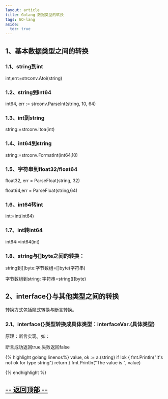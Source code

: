 ```yaml
---
layout: article
title: Golang 数据类型的转换
tags: GO-lang
aside:
  toc: true
---
```

## 1、基本数据类型之间的转换

### 1.1、string到int  

int,err:=strconv.Atoi(string)  

### 1.2、string到int64  

int64, err := strconv.ParseInt(string, 10, 64)  

### 1.3、int到string  

string:=strconv.Itoa(int)  

### 1.4、int64到string  

string:=strconv.FormatInt(int64,10)  

### 1.5、字符串到float32/float64

float32, err = ParseFloat(string, 32)  

float64,err = ParseFloat(string,64)

### 1.6、int64转int

int:=int(int64)  

### 1.7、int转int64

int64:=int64(int)

### 1.8、string与[]byte之间的转换：

string到[]byte:字节数组=[]byte(字符串)

字节数组到string: 字符串=string([]byte)


## 2、interface{}与其他类型之间的转换

转换方式包括隐式转换与断言转换。

### 2.1、interface{}类型转换成具体类型：interfaceVar.(具体类型)

原理：断言实现。如：

断言成功返回true,失败返回false

{% highlight golang linenos%}
value, ok := a.(string)
if !ok {
    fmt.Println("It's not ok for type string")
    return
}
fmt.Println("The value is ", value)

{% endhighlight %}

<a href="javascript:scroll(0,0)">-- 返回顶部 --</a>
---